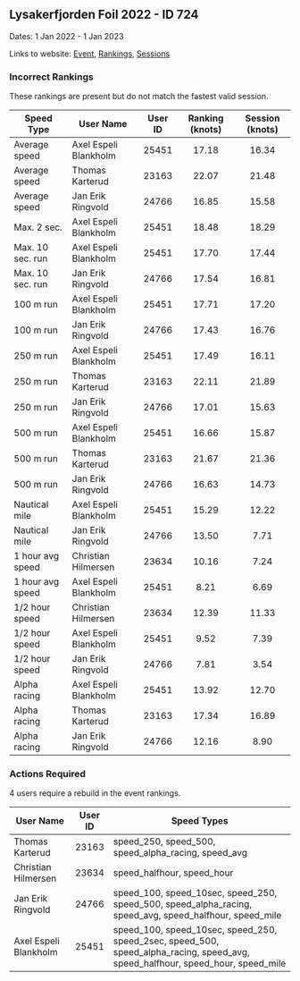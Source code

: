 ## Lysakerfjorden Foil 2022 - ID 724

Dates: 1 Jan 2022 - 1 Jan 2023

Links to website: [Event](https://www.gps-foilsurfing.com/default.aspx?mnu=event&val=724), [Rankings](https://www.gps-foilsurfing.com/default.aspx?mnu=eventranking&val=724), [Sessions](https://www.gps-foilsurfing.com/default.aspx?mnu=eventsessions&val=724)

### Incorrect Rankings

These rankings are present but do not match the fastest valid session.

| Speed Type | User Name | User ID | Ranking (knots) | Session (knots) |
| ---------- | --------- | :-----: | :-------------: | :-------------: |
| Average speed | Axel Espeli Blankholm | 25451 | 17.18 | 16.34 |
| Average speed | Thomas Karterud | 23163 | 22.07 | 21.48 |
| Average speed | Jan Erik Ringvold | 24766 | 16.85 | 15.58 |
| Max. 2 sec. | Axel Espeli Blankholm | 25451 | 18.48 | 18.29 |
| Max. 10 sec. run | Axel Espeli Blankholm | 25451 | 17.70 | 17.44 |
| Max. 10 sec. run | Jan Erik Ringvold | 24766 | 17.54 | 16.81 |
| 100 m run | Axel Espeli Blankholm | 25451 | 17.71 | 17.20 |
| 100 m run | Jan Erik Ringvold | 24766 | 17.43 | 16.76 |
| 250 m run | Axel Espeli Blankholm | 25451 | 17.49 | 16.11 |
| 250 m run | Thomas Karterud | 23163 | 22.11 | 21.89 |
| 250 m run | Jan Erik Ringvold | 24766 | 17.01 | 15.63 |
| 500 m run | Axel Espeli Blankholm | 25451 | 16.66 | 15.87 |
| 500 m run | Thomas Karterud | 23163 | 21.67 | 21.36 |
| 500 m run | Jan Erik Ringvold | 24766 | 16.63 | 14.73 |
| Nautical mile | Axel Espeli Blankholm | 25451 | 15.29 | 12.22 |
| Nautical mile | Jan Erik Ringvold | 24766 | 13.50 | 7.71 |
| 1 hour avg speed | Christian Hilmersen | 23634 | 10.16 | 7.24 |
| 1 hour avg speed | Axel Espeli Blankholm | 25451 | 8.21 | 6.69 |
| 1/2 hour speed | Christian Hilmersen | 23634 | 12.39 | 11.33 |
| 1/2 hour speed | Axel Espeli Blankholm | 25451 | 9.52 | 7.39 |
| 1/2 hour speed | Jan Erik Ringvold | 24766 | 7.81 | 3.54 |
| Alpha racing | Axel Espeli Blankholm | 25451 | 13.92 | 12.70 |
| Alpha racing | Thomas Karterud | 23163 | 17.34 | 16.89 |
| Alpha racing | Jan Erik Ringvold | 24766 | 12.16 | 8.90 |

### Actions Required

4 users require a rebuild in the event rankings.

| User Name | User ID | Speed Types |
| --------- | :-----: | ----------- |
| Thomas Karterud | 23163 | speed_250, speed_500, speed_alpha_racing, speed_avg |
| Christian Hilmersen | 23634 | speed_halfhour, speed_hour |
| Jan Erik Ringvold | 24766 | speed_100, speed_10sec, speed_250, speed_500, speed_alpha_racing, speed_avg, speed_halfhour, speed_mile |
| Axel Espeli Blankholm | 25451 | speed_100, speed_10sec, speed_250, speed_2sec, speed_500, speed_alpha_racing, speed_avg, speed_halfhour, speed_hour, speed_mile |
